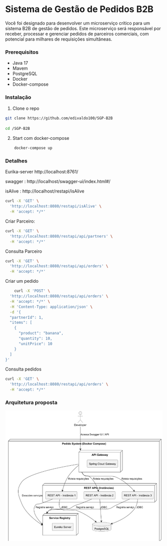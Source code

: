 # Sistema de Gestão de Pedidos B2B
Você foi designado para desenvolver um microserviço crítico para um sistema B2B de gestão de pedidos. Este microserviço será responsável por receber, processar e gerenciar pedidos de parceiros comerciais, com potencial para milhares de requisições simultâneas.
### Prerequisitos

* Java 17
* Mavem
* PostgreSQL
* Docker
* Docker-compose

### Instalação

1. Clone o repo
```sh
git clone https://github.com/edivaldo100/SGP-B2B

cd /SGP-B2B
```
2. Start com docker-compose
```sh
	docker-compose up
```

### Detalhes

Eurika-server http://localhost:8761/

swagger : http://localhost/swagger-ui/index.html#/

isAlive : http://localhost/restapi/isAlive
```sh
curl -X 'GET' \
  'http://localhost:8080/restapi/isAlive' \
  -H 'accept: */*'
```
Criar Parceiro:
```sh 
curl -X 'GET' \
  'http://localhost:8080/restapi/api/partners' \
  -H 'accept: */*'
```
Consulta Parceiro
```sh
curl -X 'GET' \
  'http://localhost:8080/restapi/api/orders' \
  -H 'accept: */*'
   ```
   
Criar um pedido
```sh
    curl -X 'POST' \
  'http://localhost:8080/restapi/api/orders' \
  -H 'accept: */*' \
  -H 'Content-Type: application/json' \
  -d '{
  "partnerId": 1,
  "items": [
    {
      "product": "banana",
      "quantity": 10,
      "unitPrice": 10
    }
  ]
}'
   ```

Consulta pedidos
```sh
curl -X 'GET' \
  'http://localhost:8080/restapi/api/orders' \
  -H 'accept: */*'
   ```
### Arquitetura proposta   
![](desenho.png)
